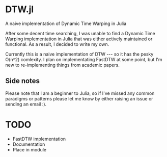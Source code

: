 # DTW.jl
A naive implementation of Dynamic Time Warping in Julia

After some decent time searching, I was unable to find a Dynamic Time Warping
implementation in Julia that was either actively maintained or functional. As
a result, I decided to write my own.

Currently this is a naive implementation of DTW --- so it has the pesky O(n^2)
comlexity. I plan on implementating FastDTW at some point, but I'm new to
re-implementing things from academic papers.

## Side notes
Please note that I am a beginner to Julia, so if I've missed any common paradigms
or patterns please let me know by either raising an issue or
sending an email :).

# TODO
- FastDTW implementation
- Documentation
- Place in module
